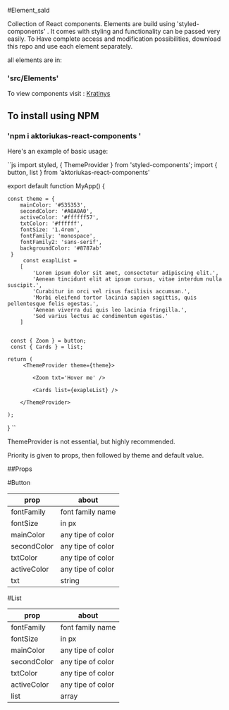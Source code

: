 #Element_sald

Collection of React components.
Elements are build using 'styled-components' . It comes with styling and functionality can be passed very easily.
To Have complete access and modification possibilities, download this repo and use each element separately.

all elements are in: 

### 'src/Elements'

To view components visit : [Kratinys](https://aktoriukas.com/kratinys/)

## To install using NPM

### 'npm i aktoriukas-react-components '

 Here's an example of basic usage: 
 
 ``js
import styled, { ThemeProvider } from 'styled-components';
import { button, list } from 'aktoriukas-react-components'

export default function MyApp() {

	const theme = {
		mainColor: '#535353',
		secondColor: '#A0A0A0',
		activeColor: '#ffffff57',
		txtColor: '#ffffff',
		fontSize: '1.4rem',
		fontFamily: 'monospace',
		fontFamily2: 'sans-serif',
		backgroundColor: '#8787ab'
   	 }
   	     const exaplList =
        [
            'Lorem ipsum dolor sit amet, consectetur adipiscing elit.',
            'Aenean tincidunt elit at ipsum cursus, vitae interdum nulla suscipit.',
            'Curabitur in orci vel risus facilisis accumsan.',
            'Morbi eleifend tortor lacinia sapien sagittis, quis pellentesque felis egestas.',
            'Aenean viverra dui quis leo lacinia fringilla.',
            'Sed varius lectus ac condimentum egestas.'
        ]

   	 
   	 const { Zoom } = button;
   	 const { Cards } = list;

  	return (
		 <ThemeProvider theme={theme}>

			<Zoom txt='Hover me' />
			
			<Cards list={exapleList} />
		  
		</ThemeProvider>

  	);
}
``

ThemeProvider is not essential, but highly recommended.

Priority is given to props, then followed by theme and default value.

##Props

#Button

| prop | about |
|-------|--------|
| fontFamily | font family name |
| fontSize |  in px  |
| mainColor |  any tipe of color  |
| secondColor | any tipe of color    |
| txtColor | any tipe of color    |
| activeColor | any tipe of color    |
| txt |  string  |


#List

| prop | about |
|-------|--------|
| fontFamily | font family name |
| fontSize |  in px  |
| mainColor |  any tipe of color  |
| secondColor | any tipe of color    |
| txtColor | any tipe of color    |
| activeColor | any tipe of color    |
| list |  array  |



